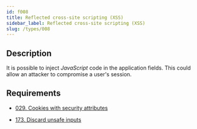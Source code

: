 ```yaml
---
id: f008
title: Reflected cross-site scripting (XSS)
sidebar_label: Reflected cross-site scripting (XSS)
slug: /types/008
---
```


## Description

It is possible to inject *JavaScript* code in the application fields.
This could allow an attacker to compromise a user's session.

## Requirements

- [029. Cookies with security attributes](/criteria/session/029)

- [173. Discard unsafe inputs](/criteria/source/173)
